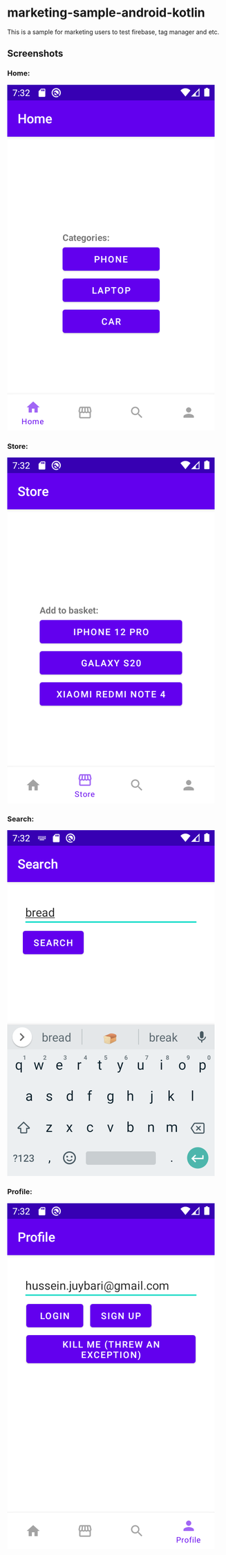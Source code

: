 # marketing-sample-android-kotlin
This is a sample for marketing users to test firebase, tag manager and etc.

## Screenshots

### Home:

<img src="/screenshots/home.png" style="width=25%; height=25%" alt="Home screen"/>


### Store:
![Store screen](/screenshots/store.png)

### Search:
![Search screen](/screenshots/search.png)

### Profile:
![Profile screen](/screenshots/profile.png)
